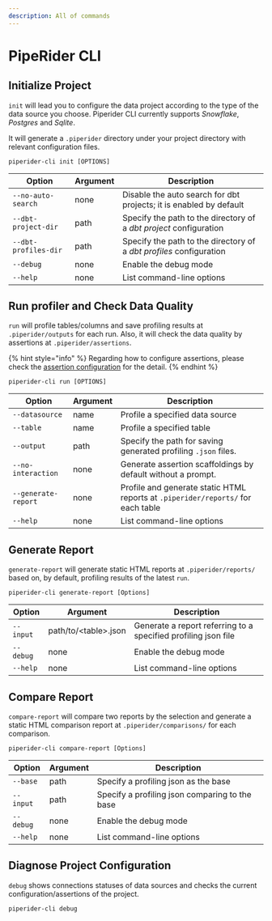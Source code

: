 ```yaml
---
description: All of commands
---
```


# PipeRider CLI

## Initialize Project

`init` will lead you to configure the data project according to the type of the data source you choose. Piperider CLI currently supports _Snowflake_, _Postgres_ and _Sqlite_.

It will generate a `.piperider` directory under your project directory with relevant configuration files.

```shell
piperider-cli init [OPTIONS]
```

| Option               | Argument | Description                                                         |
| -------------------- | -------- | ------------------------------------------------------------------- |
| `--no-auto-search`   | none     | Disable the auto search for dbt projects; it is enabled by default  |
| `--dbt-project-dir`  | path     | Specify the path to the directory of a _dbt project_ configuration  |
| `--dbt-profiles-dir` | path     | Specify the path to the directory of a _dbt profiles_ configuration |
| `--debug`            | none     | Enable the debug mode                                               |
| `--help`             | none     | List command-line options                                           |

## Run profiler and Check Data Quality

`run` will profile tables/columns and save profiling results at `.piperider/outputs` for each run. Also, it will check the data quality by assertions at `.piperider/assertions`.

{% hint style="info" %}
Regarding how to configure assertions, please check the [assertion configuration](assertion-configuration.md) for the detail.
{% endhint %}

```shell
piperider-cli run [OPTIONS]
```

| Option              | Argument | Description                                                                      |
| ------------------- | -------- | -------------------------------------------------------------------------------- |
| `--datasource`      | name     | Profile a specified data source                                                  |
| `--table`           | name     | Profile a specified table                                                        |
| `--output`          | path     | Specify the path for saving generated profiling `.json` files.                   |
| `--no-interaction`  | none     | Generate assertion scaffoldings by default without a prompt.                     |
| `--generate-report` | none     | Profile and generate static HTML reports at `.piperider/reports/` for each table |
| `--help`            | none     | List command-line options                                                        |

## Generate Report

`generate-report` will generate static HTML reports at `.piperider/reports/` based on, by default, profiling results of the latest `run`.

```shell
piperider-cli generate-report [Options]
```

| Option    | Argument              | Description                                                    |
| --------- | --------------------- | -------------------------------------------------------------- |
| `--input` | path/to/\<table>.json | Generate a report referring to a specified profiling json file |
| `--debug` | none                  | Enable the debug mode                                          |
| `--help`  | none                  | List command-line options                                      |

## Compare Report

`compare-report` will compare two reports by the selection and generate a static HTML comparison report at `.piperider/comparisons/` for each comparison.

```shell
piperider-cli compare-report [Options]
```

| Option    | Argument | Description                                    |
| --------- | -------- | ---------------------------------------------- |
| `--base`  | path     | Specify a profiling json as the base           |
| `--input` | path     | Specify a profiling json comparing to the base |
| `--debug` | none     | Enable the debug mode                          |
| `--help`  | none     | List command-line options                      |

## Diagnose Project Configuration

`debug` shows connections statuses of data sources and checks the current configuration/assertions of the project.

```shell
piperider-cli debug
```
